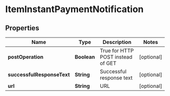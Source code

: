 

# ItemInstantPaymentNotification


## Properties

| Name | Type | Description | Notes |
|------------ | ------------- | ------------- | -------------|
|**postOperation** | **Boolean** | True for HTTP POST instead of GET |  [optional] |
|**successfulResponseText** | **String** | Successful response text |  [optional] |
|**url** | **String** | URL |  [optional] |



